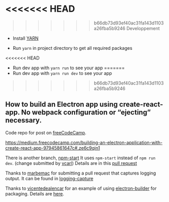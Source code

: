 <<<<<<< HEAD
=======

>>>>>>> b66db73d93ef40ac31fa143d1103a26fba5b9246
Developpement

 - Install [YARN](https://yarnpkg.com/fr/docs/install#windows-stable)

- Run `yarn` in project directory to get all required packages

<<<<<<< HEAD
- Run dev app with `yarn run` to see your app
=======
- Run dev app with `yarn run dev` to see your app
>>>>>>> b66db73d93ef40ac31fa143d1103a26fba5b9246


## How to build an Electron app using create-react-app. No webpack configuration or “ejecting” necessary.





Code repo for post on [freeCodeCamp](https://medium.freecodecamp.com/building-an-electron-application-with-create-react-app-97945861647c#.ze6c9qin1).

https://medium.freecodecamp.com/building-an-electron-application-with-create-react-app-97945861647c#.ze6c9qin1

There is another branch, [npm-start](https://github.com/csepulv/electron-with-create-react-app/tree/npm-start)
It uses `npm-start` instead of `npm run dev`. (change submitted by [vcarl](https://github.com/vcarl)) Details are in this [pull request](https://github.com/csepulv/electron-with-create-react-app/pull/2)

Thanks to [marbemac](https://github.com/marbemac) for submitting a pull request that captures logging output. It can be found in [logging-capture](https://github.com/csepulv/electron-with-create-react-app/tree/logging-capture)

Thanks to [vicentedealencar](https://github.com/vicentedealencar) for an example of using [electron-builder](https://github.com/electron-userland/electron-builder) for packaging. Details are [here](https://github.com/vicentedealencar/electron-with-create-react-app/commit/f1729381d588e65ac140ce5a08cc6277babd9641).

